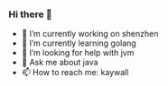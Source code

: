 ### Hi there 👋

<!--
**aikaiqiang/aikaiqiang** is a ✨ _special_ ✨ repository because its `README.md` (this file) appears on your GitHub profile.

Here are some ideas to get you started:

- 🔭 I’m currently working on ...
- 🌱 I’m currently learning ...
- 👯 I’m looking to collaborate on ...
- 🤔 I’m looking for help with ...
- 💬 Ask me about ...
- 📫 How to reach me: ...
- 😄 Pronouns: ...
- ⚡ Fun fact: ...
-->
- 🔭 I’m currently working on shenzhen
- 🌱 I’m currently learning golang
- 🤔 I’m looking for help with jvm
- 💬 Ask me about java
- 📫 How to reach me: kaywall
